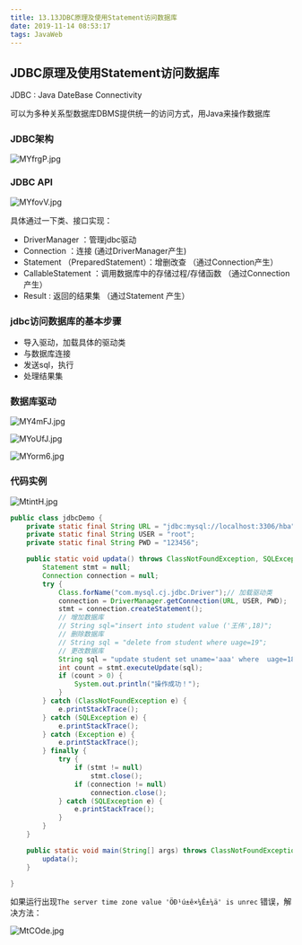 ```yaml
---
title: 13.13JDBC原理及使用Statement访问数据库
date: 2019-11-14 08:53:17
tags: JavaWeb
---
```


## JDBC原理及使用Statement访问数据库

JDBC : Java DateBase Connectivity

可以为多种关系型数据库DBMS提供统一的访问方式，用Java来操作数据库

### JDBC架构

![MYfrgP.jpg](https://s2.ax1x.com/2019/11/14/MYfrgP.jpg)

### JDBC API  

![MYfovV.jpg](https://s2.ax1x.com/2019/11/14/MYfovV.jpg)

具体通过一下类、接口实现：

- DriverManager ：管理jdbc驱动
- Connection ：连接    (通过DriverManager产生)
- Statement （PreparedStatement）：增删改查     （通过Connection产生）
- CallableStatement ：调用数据库中的存储过程/存储函数    （通过Connection产生）
- Result : 返回的结果集   （通过Statement 产生）

### jdbc访问数据库的基本步骤

- 导入驱动，加载具体的驱动类
- 与数据库连接
- 发送sql，执行
- 处理结果集

### 数据库驱动

![MY4mFJ.jpg](https://s2.ax1x.com/2019/11/14/MY4mFJ.jpg)

![MYoUfJ.jpg](https://s2.ax1x.com/2019/11/14/MYoUfJ.jpg)

![MYorm6.jpg](https://s2.ax1x.com/2019/11/14/MYorm6.jpg)





### 代码实例

![MtintH.jpg](https://s2.ax1x.com/2019/11/14/MtintH.jpg)

```java
public class jdbcDemo {
	private static final String URL = "jdbc:mysql://localhost:3306/hba";
	private static final String USER = "root";
	private static final String PWD = "123456";

	public static void updata() throws ClassNotFoundException, SQLException {
		Statement stmt = null;
		Connection connection = null;
		try {
			Class.forName("com.mysql.cj.jdbc.Driver");// 加载驱动类
			connection = DriverManager.getConnection(URL, USER, PWD);
			stmt = connection.createStatement();
			// 增加数据库
			// String sql="insert into student value ('王伟',18)";
			// 删除数据库
			// String sql = "delete from student where uage=19";
			// 更改数据库
			String sql = "update student set uname='aaa' where  uage=18  ";
			int count = stmt.executeUpdate(sql);
			if (count > 0) {
				System.out.println("操作成功！");
			}
		} catch (ClassNotFoundException e) {
			e.printStackTrace();
		} catch (SQLException e) {
			e.printStackTrace();
		} catch (Exception e) {
			e.printStackTrace();
		} finally {
			try {
				if (stmt != null)
					stmt.close();
				if (connection != null)
					connection.close();
			} catch (SQLException e) {
				e.printStackTrace();
			}
		}
	}

	public static void main(String[] args) throws ClassNotFoundException, SQLException {
		updata();
	}

}
```



如果运行出现`The server time zone value 'ÖÐ¹ú±ê×¼Ê±¼ä' is unrec` 错误，解决方法：

![MtCOde.jpg](https://s2.ax1x.com/2019/11/14/MtCOde.jpg)

